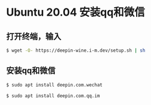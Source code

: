# Ubuntu 20.04 安装qq和微信

## 打开终端，输入

```bash
$ wget -O- https://deepin-wine.i-m.dev/setup.sh | sh
```

## 安装qq和微信

```bash
$ sudo apt install deepin.com.wechat
	
$ sudo apt install deepin.com.qq.im
```
